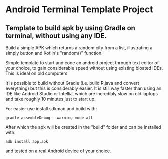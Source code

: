 # Android Terminal Template Project

## Template to build apk by using Gradle on terminal, without using any IDE.

Build a simple APK which returns a random city from a list, illustrating a simply button and Kotlin's "random()" function.

Simple template to start and code an android project through text editor of your choice, to gain considerable speed without using existing bloated IDEs. This is ideal on old computers.

It is possible to build without Gradle (i.e. build R.java and convert everything) but this is considerably easier. It is still way faster than using an IDE like Android Studio or IntelliJ, which are incredibly slow on old laptops and take roughly 10 minutes just to start up.

For easier use install sdkman and build with:

```gradle assembleDebug --warning-mode all```

After which the apk will be created in the "build" folder and can be installed with:

```adb install app.apk```

and tested on a real Android device of your choice.
